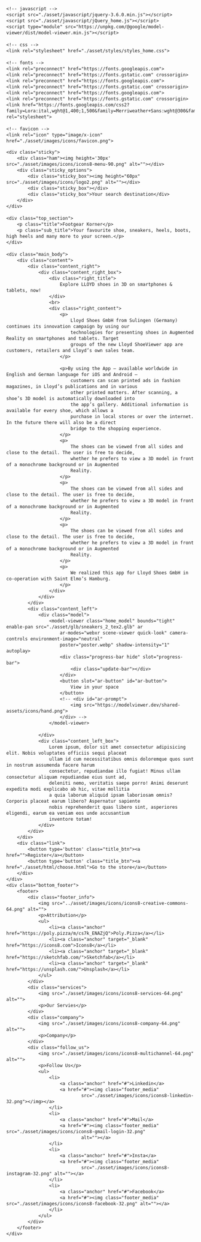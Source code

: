 <!--# Footgear-corner-->
<!--This is a website with which we can preview the shoe models is 3d for better user experience-->
<!DOCTYPE html>
<html lang="en">

<head>
    <meta charset="UTF-8">
    <meta http-equiv="X-UA-Compatible" content="IE=edge">
    <meta name="viewport" content="width=device-width, initial-scale=1.0">
    <title>Footgear Kzorner</title>

    <!-- javascript -->
    <script src="./asset/javascript/jquery-3.6.0.min.js"></script>
    <script src="./asset/javascript/jQuery_home.js"></script>
    <script type="module" src="https://unpkg.com/@google/model-viewer/dist/model-viewer.min.js"></script>

    <!-- css -->
    <link rel="stylesheet" href="./asset/styles/styles_home.css">

    <!-- fonts -->
    <link rel="preconnect" href="https://fonts.googleapis.com">
    <link rel="preconnect" href="https://fonts.gstatic.com" crossorigin>
    <link rel="preconnect" href="https://fonts.googleapis.com">
    <link rel="preconnect" href="https://fonts.gstatic.com" crossorigin>
    <link rel="preconnect" href="https://fonts.googleapis.com">
    <link rel="preconnect" href="https://fonts.gstatic.com" crossorigin>
    <link href="https://fonts.googleapis.com/css2?family=Lora:ital,wght@1,400;1,500&family=Merriweather+Sans:wght@300&family=Montserrat+Alternates:wght@100&family=Montserrat:wght@100;300;800&family=Poppins:ital,wght@0,100;1,600&family=Roboto:wght@500&display=swap" rel="stylesheet">

    <!-- favicon -->
    <link rel="icon" type="image/x-icon" href="./asset/images/icons/favicon.png">
</head>

<body>

    <div class="sticky">
        <div class="ham"><img height='30px' src="./asset/images/icons/icons8-menu-90.png" alt=""></div>
        <div class="sticky_options">
            <div class="sticky_box"><img height="60px" src="./asset/images/icons/logo2.png" alt=""></div>
            <div class="sticky_box"></div>
            <div class="sticky_box">Your search destination</div>
        </div>
    </div>

    <div class="top_section">
        <p class="title">Footgear Korner</p>
        <p class="sub_title">Your favourite shoe, sneakers, heels, boots, high heels and many more to your screen.</p>
    </div>

    <div class="main_body">
        <div class="content">
            <div class="content_right">
                <div class="content_right_box">
                    <div class="right_title">
                        Explore LLOYD shoes in 3D on smartphones & tablets, now!
                    </div>
                    <br>
                    <div class="right_content">
                        <p>
                            Lloyd Shoes GmbH from Sulingen (Germany) continues its innovation campaign by using our
                            technologies for presenting shoes in Augmented Reality on smartphones and tablets. Target
                            groups of the new Lloyd ShoeViewer app are customers, retailers and Lloyd’s own sales team.
                        </p>

                        <p>By using the App – available worldwide in English and German language for iOS and Android –
                            customers can scan printed ads in fashion magazines, in Lloyd’s publications and in various
                            other printed matters. After scanning, a shoe’s 3D model is automatically downloaded into
                            the app’s gallery. Additional information is available for every shoe, which allows a
                            purchase in local stores or over the internet. In the future there will also be a direct
                            bridge to the shopping experience.
                        </p>
                        <p>
                            The shoes can be viewed from all sides and close to the detail. The user is free to decide,
                            whether he prefers to view a 3D model in front of a monochrome background or in Augmented
                            Reality.
                        </p>
                        <p>
                            The shoes can be viewed from all sides and close to the detail. The user is free to decide,
                            whether he prefers to view a 3D model in front of a monochrome background or in Augmented
                            Reality.
                        </p>
                        <p>
                            The shoes can be viewed from all sides and close to the detail. The user is free to decide,
                            whether he prefers to view a 3D model in front of a monochrome background or in Augmented
                            Reality.
                        </p>
                        <p>
                            We realized this app for Lloyd Shoes GmbH in co-operation with Saint Elmo’s Hamburg.
                        </p>
                    </div>
                </div>
            </div>
            <div class="content_left">
                <div class="model">
                    <model-viewer class="home_model" bounds="tight" enable-pan src="./asset/glb/sneakers_2_tex2.glb" ar
                        ar-modes="webxr scene-viewer quick-look" camera-controls environment-image="neutral"
                        poster="poster.webp" shadow-intensity="1" autoplay>
                        <div class="progress-bar hide" slot="progress-bar">
                            <div class="update-bar"></div>
                        </div>
                        <button slot="ar-button" id="ar-button">
                            View in your space
                        </button>
                        <!-- <div id="ar-prompt">
                            <img src="https://modelviewer.dev/shared-assets/icons/hand.png">
                        </div> -->
                    </model-viewer>

                </div>
                <div class="content_left_box">
                    Lorem ipsum, dolor sit amet consectetur adipisicing elit. Nobis voluptates officiis sequi placeat
                    ullam id cum necessitatibus omnis doloremque quos sunt in nostrum assumenda facere harum
                    consectetur, repudiandae illo fugiat! Minus ullam consectetur aliquam repudiandae eius sunt ad,
                    deleniti nemo, veritatis saepe porro! Animi deserunt expedita modi explicabo ab hic, vitae mollitia
                    a quia laborum aliquid ipsam laboriosam omnis? Corporis placeat earum libero? Aspernatur sapiente
                    nobis reprehenderit quas libero sint, asperiores eligendi, earum ea veniam eos unde accusantium
                    inventore totam!
                </div>
            </div>
        </div>
        <div class="link">
            <button type='button' class="title_btn"><a href="">Register</a></button>
            <button type='button' class="title_btn"><a href="./asset/html/choose.html">Go to the store</a></button>
        </div>
    </div>
    <div class="bottom_footer">
        <footer>
            <div class="footer_info">
                <img src="../asset/images/icons/icons8-creative-commons-64.png" alt="">
                <p>Attribution</p>
                <ul>
                    <li><a class="anchor" href="https://poly.pizza/m/cs7k_ENAZjQ">Poly.Pizza</a></li>
                    <li><a class="anchor" target="_blank" href="https://icons8.com">Icons8</a></li>
                    <li><a class="anchor" target="_blank" href="https://sketchfab.com/">Sketchfab</a></li>
                    <li><a class="anchor" target="_blank" href="https://unsplash.com/">Unsplash</a></li>
                </ul>
            </div>
            <div class="services">
                <img src="./asset/images/icons/icons8-services-64.png" alt="">
                <p>Our Servies</p>
            </div>
            <div class="company">
                <img src="./asset/images/icons/icons8-company-64.png" alt="">
                <p>Company</p>
            </div>
            <div class="follow_us">
                <img src="./asset/images/icons/icons8-multichannel-64.png" alt="">
                <p>Follow Us</p>
                <ul>
                    <li>
                        <a class="anchor" href="#">Linkedin</a>
                        <a href="#"><img class="footer_media"
                                src="./asset/images/icons/icons8-linkedin-32.png"></img></a>
                    </li>
                    <li>
                        <a class="anchor" href="#">Mail</a>
                        <a href="#"><img class="footer_media" src="./asset/images/icons/icons8-gmail-login-32.png"
                                alt=""></a>
                    </li>
                    <li>
                        <a class="anchor" href="#">Insta</a>
                        <a href="#"><img class="footer_media"
                                src="./asset/images/icons/icons8-instagram-32.png" alt=""></a>
                    </li>
                    <li>
                        <a class="anchor" href="#">Facebook</a>
                        <a href="#"><img class="footer_media" src="./asset/images/icons/icons8-facebook-32.png" alt=""></a>
                    </li>
                </ul>
            </div>
        </footer>
    </div>
</body>

</html>
